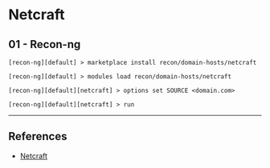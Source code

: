 # Netcraft

## 01 - Recon-ng

```
[recon-ng][default] > marketplace install recon/domain-hosts/netcraft

[recon-ng][default] > modules load recon/domain-hosts/netcraft

[recon-ng][default][netcraft] > options set SOURCE <domain.com>

[recon-ng][default][netcraft] > run
```

---
## References

- [Netcraft](https://www.netcraft.com/)